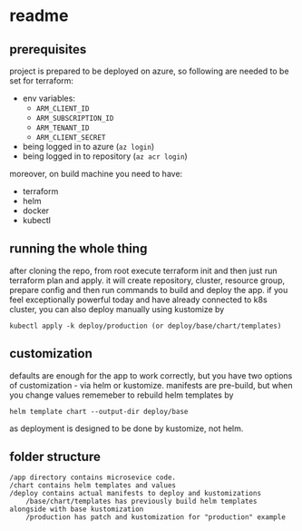 # readme
## prerequisites
project is prepared to be deployed on azure, so following are needed to be set for terraform:
* env variables:
    - `ARM_CLIENT_ID`
    - `ARM_SUBSCRIPTION_ID`
    - `ARM_TENANT_ID`
    - `ARM_CLIENT_SECRET`
* being logged in to azure (`az login`)
* being logged in to repository (`az acr login`)

moreover, on build machine you need to have:
* terraform
* helm
* docker
* kubectl
## running the whole thing
after cloning the repo, from root execute terraform init and then just run terraform plan and apply.
it will create repository, cluster, resource group, prepare config and then run commands to build and deploy the app.
if you feel exceptionally powerful today and have already connected to k8s cluster, you can also deploy manually using kustomize by 
```
kubectl apply -k deploy/production (or deploy/base/chart/templates)
```
## customization
defaults are enough for the app to work correctly, but you have two options of customization - via helm or kustomize. manifests are pre-build, but when you change values rememeber to rebuild helm templates by 
```
helm template chart --output-dir deploy/base
```
as deployment is designed to be done by kustomize, not helm.
## folder structure 
```
/app directory contains microsevice code.
/chart contains helm templates and values
/deploy contains actual manifests to deploy and kustomizations
    /base/chart/templates has previously build helm templates alongside with base kustomization
    /production has patch and kustomization for "production" example
 ```
